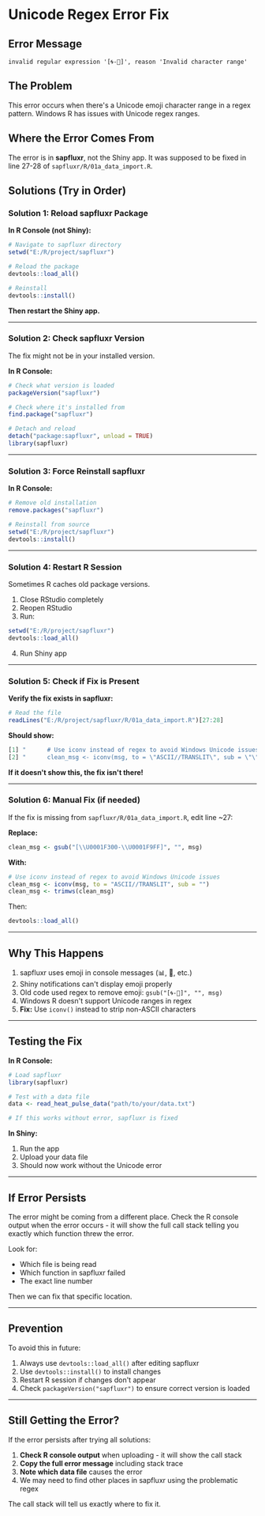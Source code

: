 # Unicode Regex Error Fix

## Error Message
```
invalid regular expression '[🌀-🧿]', reason 'Invalid character range'
```

## The Problem

This error occurs when there's a Unicode emoji character range in a regex pattern. Windows R has issues with Unicode regex ranges.

## Where the Error Comes From

The error is in **sapfluxr**, not the Shiny app. It was supposed to be fixed in line 27-28 of `sapfluxr/R/01a_data_import.R`.

## Solutions (Try in Order)

### Solution 1: Reload sapfluxr Package

**In R Console (not Shiny):**
```r
# Navigate to sapfluxr directory
setwd("E:/R/project/sapfluxr")

# Reload the package
devtools::load_all()

# Reinstall
devtools::install()
```

**Then restart the Shiny app.**

---

### Solution 2: Check sapfluxr Version

The fix might not be in your installed version.

**In R Console:**
```r
# Check what version is loaded
packageVersion("sapfluxr")

# Check where it's installed from
find.package("sapfluxr")

# Detach and reload
detach("package:sapfluxr", unload = TRUE)
library(sapfluxr)
```

---

### Solution 3: Force Reinstall sapfluxr

**In R Console:**
```r
# Remove old installation
remove.packages("sapfluxr")

# Reinstall from source
setwd("E:/R/project/sapfluxr")
devtools::install()
```

---

### Solution 4: Restart R Session

Sometimes R caches old package versions.

1. Close RStudio completely
2. Reopen RStudio
3. Run:
```r
setwd("E:/R/project/sapfluxr")
devtools::load_all()
```
4. Run Shiny app

---

### Solution 5: Check if Fix is Present

**Verify the fix exists in sapfluxr:**

```r
# Read the file
readLines("E:/R/project/sapfluxr/R/01a_data_import.R")[27:28]
```

**Should show:**
```r
[1] "      # Use iconv instead of regex to avoid Windows Unicode issues"
[2] "      clean_msg <- iconv(msg, to = \"ASCII//TRANSLIT\", sub = \"\")"
```

**If it doesn't show this, the fix isn't there!**

---

### Solution 6: Manual Fix (if needed)

If the fix is missing from `sapfluxr/R/01a_data_import.R`, edit line ~27:

**Replace:**
```r
clean_msg <- gsub("[\\U0001F300-\\U0001F9FF]", "", msg)
```

**With:**
```r
# Use iconv instead of regex to avoid Windows Unicode issues
clean_msg <- iconv(msg, to = "ASCII//TRANSLIT", sub = "")
clean_msg <- trimws(clean_msg)
```

Then:
```r
devtools::load_all()
```

---

## Why This Happens

1. sapfluxr uses emoji in console messages (📊, 🌲, etc.)
2. Shiny notifications can't display emoji properly
3. Old code used regex to remove emoji: `gsub("[🌀-🧿]", "", msg)`
4. Windows R doesn't support Unicode ranges in regex
5. **Fix:** Use `iconv()` instead to strip non-ASCII characters

---

## Testing the Fix

**In R Console:**
```r
# Load sapfluxr
library(sapfluxr)

# Test with a data file
data <- read_heat_pulse_data("path/to/your/data.txt")

# If this works without error, sapfluxr is fixed
```

**In Shiny:**
1. Run the app
2. Upload your data file
3. Should now work without the Unicode error

---

## If Error Persists

The error might be coming from a different place. Check the R console output when the error occurs - it will show the full call stack telling you exactly which function threw the error.

Look for:
- Which file is being read
- Which function in sapfluxr failed
- The exact line number

Then we can fix that specific location.

---

## Prevention

To avoid this in future:
1. Always use `devtools::load_all()` after editing sapfluxr
2. Use `devtools::install()` to install changes
3. Restart R session if changes don't appear
4. Check `packageVersion("sapfluxr")` to ensure correct version is loaded

---

## Still Getting the Error?

If the error persists after trying all solutions:

1. **Check R console output** when uploading - it will show the call stack
2. **Copy the full error message** including stack trace
3. **Note which data file** causes the error
4. We may need to find other places in sapfluxr using the problematic regex

The call stack will tell us exactly where to fix it.

